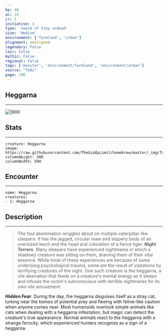 ```yaml
---
hp: 40
ac: 14
cr: 1
initiative: 3
type: 'swarm of tiny undead'    
size: 'Medium'
environment: ['farmland', 'urban']
alignment: unaligned
legendary: False
lair: False
mythic: False
regional: False
tags: ['monster', 'environment/farmland', 'environment/urban']
source: "ToB2"
page: 196
---
```


## Heggarna
---

![|600](https://raw.githubusercontent.com/TheGiddyLimit/homebrew/master/_img/ToB2/creature/Heggarna.webp)

## Stats
---

```statblock
creature: Heggarna
image: https://raw.githubusercontent.com/TheGiddyLimit/homebrew/master/_img/ToB2/creature/token/Heggarna%20%28Token%29.png
columnHeight: 500
columnWidth: 500
```

## Encounter
---

```encounter-table
name: Heggarna
creatures:
- 1: Heggarna
```

## Description
---
>The foul abomination wriggles about on multiple caterpillar-like claspers. It has the jagged, circular maw and slippery body of an oversized leech and the head and coloration of a fierce tiger.
**_Night Terrors_**. Many sleepers have experienced nightmares in which a shadowy creature was sitting on them, draining them of their vital essence. While most of these experiences are because of some underlying psychological trauma, some are the result of visitations by terrifying creatures of the night. One such creature is the heggarna, a vile aberration that feeds on a creature's mental energy as it sleeps and infuses the victim's subconscious with terrible nightmares for its own vile amusement.

**_Hidden Fear_**. During the day, the heggarna disguises itself as a stray cat, lurking near the homes of potential prey and fleeing with feline-like caution when anyone comes near. Most humanoids overlook simple animals like cats when dealing with a heggarna infestation, but magic can detect the creature's true appearance. Normal animals react to the heggarna with a strange ferocity, which experienced hunters recognize as a sign of a heggarna.






